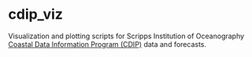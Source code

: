 # cdip_viz
Visualization and plotting scripts for Scripps Institution of Oceanography [Coastal Data Information Program (CDIP)](https://cdip.ucsd.edu/) data and forecasts.
